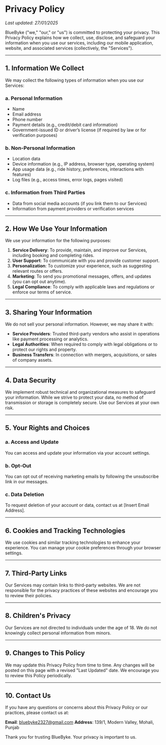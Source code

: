 # Privacy Policy

_Last updated: 27/01/2025_  

BlueByke ("we," "our," or "us") is committed to protecting your privacy. This Privacy Policy explains how we collect, use, disclose, and safeguard your information when you use our services, including our mobile application, website, and associated services (collectively, the "Services").

---

## 1. Information We Collect

We may collect the following types of information when you use our Services:

### a. Personal Information
- Name
- Email address
- Phone number
- Payment details (e.g., credit/debit card information)
- Government-issued ID or driver’s license (if required by law or for verification purposes)

### b. Non-Personal Information
- Location data
- Device information (e.g., IP address, browser type, operating system)
- App usage data (e.g., ride history, preferences, interactions with features)
- Log files (e.g., access times, error logs, pages visited)

### c. Information from Third Parties
- Data from social media accounts (if you link them to our Services)
- Information from payment providers or verification services

---

## 2. How We Use Your Information

We use your information for the following purposes:

1. **Service Delivery**: To provide, maintain, and improve our Services, including booking and completing rides.
2. **User Support**: To communicate with you and provide customer support.
3. **Personalization**: To customize your experience, such as suggesting relevant routes or offers.
4. **Marketing**: To send you promotional messages, offers, and updates (you can opt out anytime).
5. **Legal Compliance**: To comply with applicable laws and regulations or enforce our terms of service.

---

## 3. Sharing Your Information

We do not sell your personal information. However, we may share it with:

- **Service Providers**: Trusted third-party vendors who assist in operations like payment processing or analytics.
- **Legal Authorities**: When required to comply with legal obligations or to protect our rights and property.
- **Business Transfers**: In connection with mergers, acquisitions, or sales of company assets.

---

## 4. Data Security

We implement robust technical and organizational measures to safeguard your information. While we strive to protect your data, no method of transmission or storage is completely secure. Use our Services at your own risk.

---

## 5. Your Rights and Choices

### a. Access and Update
You can access and update your information via your account settings.

### b. Opt-Out
You can opt out of receiving marketing emails by following the unsubscribe link in our messages.

### c. Data Deletion
To request deletion of your account or data, contact us at [Insert Email Address].

---

## 6. Cookies and Tracking Technologies

We use cookies and similar tracking technologies to enhance your experience. You can manage your cookie preferences through your browser settings.

---

## 7. Third-Party Links

Our Services may contain links to third-party websites. We are not responsible for the privacy practices of these websites and encourage you to review their policies.

---

## 8. Children's Privacy

Our Services are not directed to individuals under the age of 18. We do not knowingly collect personal information from minors.

---

## 9. Changes to This Policy

We may update this Privacy Policy from time to time. Any changes will be posted on this page with a revised "Last Updated" date. We encourage you to review this Policy periodically.

---

## 10. Contact Us

If you have any questions or concerns about this Privacy Policy or our practices, please contact us at:

**Email**: bluebyke2327@gmail.com 
**Address**: 139/1, Modern Valley, Mohali, Punjab  

Thank you for trusting BlueByke. Your privacy is important to us.


